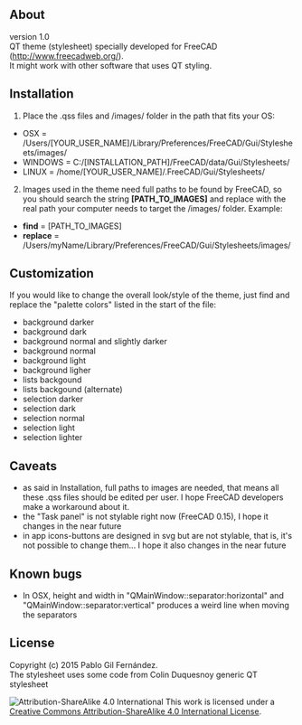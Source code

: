 About
------
version 1.0<br>
QT theme (stylesheet) specially developed for FreeCAD (http://www.freecadweb.org/).<br>
It might work with other software that uses QT styling.

Installation
------
1. Place the .qss files and /images/ folder in the path that fits your OS:
- OSX = /Users/[YOUR_USER_NAME]/Library/Preferences/FreeCAD/Gui/Stylesheets/images/
- WINDOWS = C:/[INSTALLATION_PATH]/FreeCAD/data/Gui/Stylesheets/
- LINUX = /home/[YOUR_USER_NAME]/.FreeCAD/Gui/Stylesheets/
2. Images used in the theme need full paths to be found by FreeCAD, so you should search the string  **[PATH_TO_IMAGES]**  and replace with the real path your computer needs to target the /images/ folder. Example:
- **find** = [PATH_TO_IMAGES] <br>
- **replace** = /Users/myName/Library/Preferences/FreeCAD/Gui/Stylesheets/images/

Customization
------
If you would like to change the overall look/style of the theme, just find and replace the "palette colors" listed in the start of the file:
- background darker
- background dark
- background normal and slightly darker
- background normal
- background light
- background ligher
- lists backgound
- lists backgound (alternate)
- selection darker
- selection dark
- selection normal
- selection light
- selection lighter

Caveats
------
- as said in Installation, full paths to images are needed, that means all these .qss files should be edited per user. I hope FreeCAD developers make a workaround about it.
- the "Task panel" is not stylable right now (FreeCAD 0.15), I hope it changes in the near future
- in app icons-buttons are designed in svg but are not stylable, that is, it's not possible to change them... I hope it also changes in the near future

Known bugs
------
- In OSX, height and width in "QMainWindow::separator:horizontal" and "QMainWindow::separator:vertical" produces a weird line when moving the separators

License
------
Copyright (c) 2015 Pablo Gil Fernández.<br>
The stylesheet uses some code from Colin Duquesnoy generic QT stylesheet

![Attribution-ShareAlike 4.0 International](http://i.creativecommons.org/l/by-sa/3.0/88x31.png)
This work is licensed under a [Creative Commons Attribution-ShareAlike 4.0 International License](http://creativecommons.org/licenses/by-sa/4.0/).
